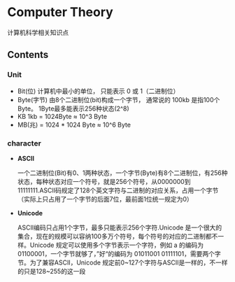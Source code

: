 # Computer Theory

计算机科学相关知识点



## Contents





### Unit

* Bit(位) 计算机中最小的单位， 只能表示 0 或 1（二进制位）
* Byte(字节) 由8个二进制位(bit)构成一个字节， 通常说的 100kb 是指100个Byte。 1Byte最多能表示256种状态(2^8)
* KB 1kb = 1024Byte ≈ 10^3 Byte
* MB(兆) = 1024 * 1024 Byte ≈ 10^6 Byte



### character

* **ASCII**

  一个二进制位(Bit)有0、1两种状态，一个字节(Byte)有8个二进制位，有256种状态，每种状态对应一个符号，就是256个符号，从0000000到11111111.ASCII码规定了128个英文字符与二进制的对应关系，占用一个字节（实际上只占用了一个字节的后面7位，最前面1位统一规定为0）

* **Unicode**

  ASCII编码只占用1个字节，最多只能表示256个字符.Unicode 是一个很大的集合，现在的规模可以容纳100多万个符号，每个符号的对应的二进制都不一样。Unicode 规定可以使用多个字节表示一个字符，例如 a 的编码为 01100001，一个字节就够了，”好“的编码为 01011001 01111101，需要两个字节。为了兼容ASCII，Unicode 规定前0~127个字符与ASCII是一样的，不一样的只是128~255的这一段

